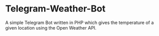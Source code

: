 # Telegram-Weather-Bot
A simple Telegram Bot written in PHP which gives the temperature of a given location using the Open Weather API.
